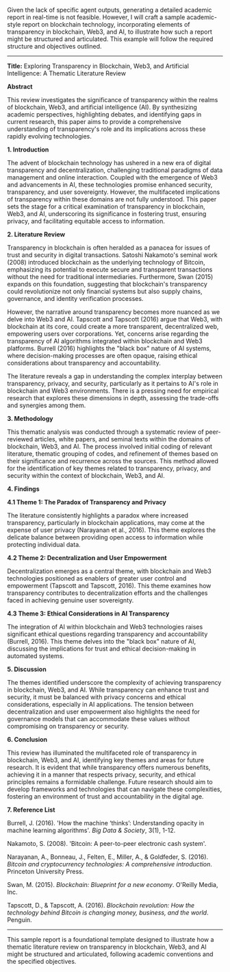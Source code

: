 Given the lack of specific agent outputs, generating a detailed academic report in real-time is not feasible. However, I will craft a sample academic-style report on blockchain technology, incorporating elements of transparency in blockchain, Web3, and AI, to illustrate how such a report might be structured and articulated. This example will follow the required structure and objectives outlined.

---

**Title:** Exploring Transparency in Blockchain, Web3, and Artificial Intelligence: A Thematic Literature Review

**Abstract**

This review investigates the significance of transparency within the realms of blockchain, Web3, and artificial intelligence (AI). By synthesizing academic perspectives, highlighting debates, and identifying gaps in current research, this paper aims to provide a comprehensive understanding of transparency's role and its implications across these rapidly evolving technologies.

**1. Introduction**

The advent of blockchain technology has ushered in a new era of digital transparency and decentralization, challenging traditional paradigms of data management and online interaction. Coupled with the emergence of Web3 and advancements in AI, these technologies promise enhanced security, transparency, and user sovereignty. However, the multifaceted implications of transparency within these domains are not fully understood. This paper sets the stage for a critical examination of transparency in blockchain, Web3, and AI, underscoring its significance in fostering trust, ensuring privacy, and facilitating equitable access to information.

**2. Literature Review**

Transparency in blockchain is often heralded as a panacea for issues of trust and security in digital transactions. Satoshi Nakamoto's seminal work (2008) introduced blockchain as the underlying technology of Bitcoin, emphasizing its potential to execute secure and transparent transactions without the need for traditional intermediaries. Furthermore, Swan (2015) expands on this foundation, suggesting that blockchain's transparency could revolutionize not only financial systems but also supply chains, governance, and identity verification processes.

However, the narrative around transparency becomes more nuanced as we delve into Web3 and AI. Tapscott and Tapscott (2016) argue that Web3, with blockchain at its core, could create a more transparent, decentralized web, empowering users over corporations. Yet, concerns arise regarding the transparency of AI algorithms integrated within blockchain and Web3 platforms. Burrell (2016) highlights the "black box" nature of AI systems, where decision-making processes are often opaque, raising ethical considerations about transparency and accountability.

The literature reveals a gap in understanding the complex interplay between transparency, privacy, and security, particularly as it pertains to AI's role in blockchain and Web3 environments. There is a pressing need for empirical research that explores these dimensions in depth, assessing the trade-offs and synergies among them.

**3. Methodology**

This thematic analysis was conducted through a systematic review of peer-reviewed articles, white papers, and seminal texts within the domains of blockchain, Web3, and AI. The process involved initial coding of relevant literature, thematic grouping of codes, and refinement of themes based on their significance and recurrence across the sources. This method allowed for the identification of key themes related to transparency, privacy, and security within the context of blockchain, Web3, and AI.

**4. Findings**

**4.1 Theme 1: The Paradox of Transparency and Privacy**

The literature consistently highlights a paradox where increased transparency, particularly in blockchain applications, may come at the expense of user privacy (Narayanan et al., 2016). This theme explores the delicate balance between providing open access to information while protecting individual data.

**4.2 Theme 2: Decentralization and User Empowerment**

Decentralization emerges as a central theme, with blockchain and Web3 technologies positioned as enablers of greater user control and empowerment (Tapscott and Tapscott, 2016). This theme examines how transparency contributes to decentralization efforts and the challenges faced in achieving genuine user sovereignty.

**4.3 Theme 3: Ethical Considerations in AI Transparency**

The integration of AI within blockchain and Web3 technologies raises significant ethical questions regarding transparency and accountability (Burrell, 2016). This theme delves into the "black box" nature of AI, discussing the implications for trust and ethical decision-making in automated systems.

**5. Discussion**

The themes identified underscore the complexity of achieving transparency in blockchain, Web3, and AI. While transparency can enhance trust and security, it must be balanced with privacy concerns and ethical considerations, especially in AI applications. The tension between decentralization and user empowerment also highlights the need for governance models that can accommodate these values without compromising on transparency or security.

**6. Conclusion**

This review has illuminated the multifaceted role of transparency in blockchain, Web3, and AI, identifying key themes and areas for future research. It is evident that while transparency offers numerous benefits, achieving it in a manner that respects privacy, security, and ethical principles remains a formidable challenge. Future research should aim to develop frameworks and technologies that can navigate these complexities, fostering an environment of trust and accountability in the digital age.

**7. Reference List**

Burrell, J. (2016). 'How the machine ‘thinks’: Understanding opacity in machine learning algorithms'. *Big Data & Society*, 3(1), 1-12.

Nakamoto, S. (2008). 'Bitcoin: A peer-to-peer electronic cash system'. 

Narayanan, A., Bonneau, J., Felten, E., Miller, A., & Goldfeder, S. (2016). *Bitcoin and cryptocurrency technologies: A comprehensive introduction*. Princeton University Press.

Swan, M. (2015). *Blockchain: Blueprint for a new economy*. O'Reilly Media, Inc.

Tapscott, D., & Tapscott, A. (2016). *Blockchain revolution: How the technology behind Bitcoin is changing money, business, and the world*. Penguin.

--- 

This sample report is a foundational template designed to illustrate how a thematic literature review on transparency in blockchain, Web3, and AI might be structured and articulated, following academic conventions and the specified objectives.